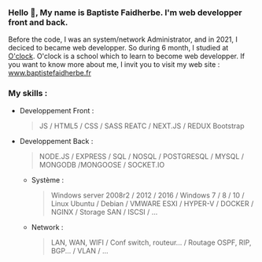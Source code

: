 ### Hello 👋, My name is Baptiste Faidherbe. I'm web developper front and back. 
Before the code, I was an system/network Administrator, and in 2021, I deciced to became web developper. So during 6 month, I studied at [O'clock](https://oclock.io/). O'clock is a school which to learn to become web developper. If you want to know more about me, I invit you to visit my web site : www.baptistefaidherbe.fr


### My skills : 

- Developpement Front : 
    > JS /
    > HTML5 / CSS / SASS
    > REATC / NEXT.JS / REDUX
    > Bootstrap

- Developpement Back : 
    > NODE.JS / EXPRESS /
    > SQL / NOSQL /
    > POSTGRESQL / MYSQL /
    > MONGODB /MONGOOSE /
    > SOCKET.IO
  
  - Système : 
      > Windows server 2008r2 / 2012 / 2016 /
      > Windows 7 / 8 / 10 /
      > Linux Ubuntu / Debian /
      > VMWARE ESXI / HYPER-V /
      > DOCKER /
      > NGINX /
      > Storage SAN / ISCSI /
      > ...

   - Network : 
      > LAN, WAN, WIFI /
      > Conf switch, routeur... /
      > Routage OSPF, RIP, BGP... /
      > VLAN /
      > ...
